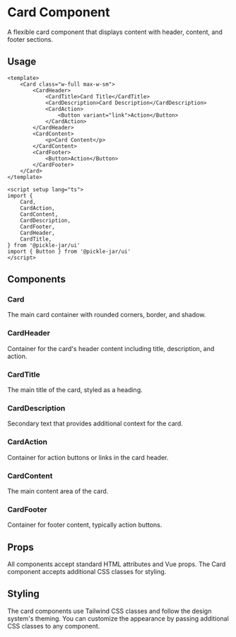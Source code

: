 # Card Component

A flexible card component that displays content with header, content, and footer sections.

## Usage

```vue
<template>
    <Card class="w-full max-w-sm">
        <CardHeader>
            <CardTitle>Card Title</CardTitle>
            <CardDescription>Card Description</CardDescription>
            <CardAction>
                <Button variant="link">Action</Button>
            </CardAction>
        </CardHeader>
        <CardContent>
            <p>Card Content</p>
        </CardContent>
        <CardFooter>
            <Button>Action</Button>
        </CardFooter>
    </Card>
</template>

<script setup lang="ts">
import {
    Card,
    CardAction,
    CardContent,
    CardDescription,
    CardFooter,
    CardHeader,
    CardTitle,
} from '@pickle-jar/ui'
import { Button } from '@pickle-jar/ui'
</script>
```

## Components

### Card

The main card container with rounded corners, border, and shadow.

### CardHeader

Container for the card's header content including title, description, and action.

### CardTitle

The main title of the card, styled as a heading.

### CardDescription

Secondary text that provides additional context for the card.

### CardAction

Container for action buttons or links in the card header.

### CardContent

The main content area of the card.

### CardFooter

Container for footer content, typically action buttons.

## Props

All components accept standard HTML attributes and Vue props. The Card component accepts additional CSS classes for styling.

## Styling

The card components use Tailwind CSS classes and follow the design system's theming. You can customize the appearance by passing additional CSS classes to any component.
